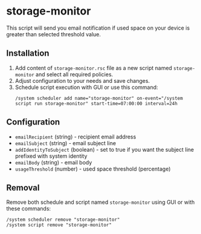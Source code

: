 # storage-monitor
This script will send you email notification if used space on your device is greater than selected threshold value.


## Installation
1. Add content of ```storage-monitor.rsc``` file as a new script named ```storage-monitor``` and select all required policies.
2. Adjust configuration to your needs and save changes.
3. Schedule script execution with GUI or use this command:
   ```
   /system scheduler add name="storage-monitor" on-event="/system script run storage-monitor" start-time=07:00:00 interval=24h
   ```


## Configuration
* ```emailRecipient``` (string) - recipient email address
* ```emailSubject``` (string) - email subject line
* ```addIdentityToSubject``` (boolean) - set to true if you want the subject line prefixed with system identity
* ```emailBody``` (string) - email body
* ```usageThreshold``` (number) - used space threshold (percentage)


## Removal
Remove both schedule and script named ```storage-monitor``` using GUI or with these commands:
```
/system scheduler remove "storage-monitor"
/system script remove "storage-monitor"
```